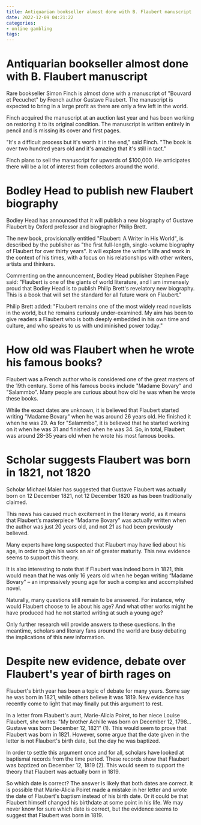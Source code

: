 ```yaml
---
title: Antiquarian bookseller almost done with B. Flaubert manuscript
date: 2022-12-09 04:21:22
categories:
- online gambling
tags:
---
```



#  Antiquarian bookseller almost done with B. Flaubert manuscript

Rare bookseller Simon Finch is almost done with a manuscript of "Bouvard et Pecuchet" by French author Gustave Flaubert. The manuscript is expected to bring in a large profit as there are only a few left in the world.

Finch acquired the manuscript at an auction last year and has been working on restoring it to its original condition. The manuscript is written entirely in pencil and is missing its cover and first pages.

"It's a difficult process but it's worth it in the end," said Finch. "The book is over two hundred years old and it's amazing that it's still in tact."

Finch plans to sell the manuscript for upwards of $100,000. He anticipates there will be a lot of interest from collectors around the world.

#  Bodley Head to publish new Flaubert biography 

Bodley Head has announced that it will publish a new biography of Gustave Flaubert by Oxford professor and biographer Philip Brett.

The new book, provisionally entitled "Flaubert: A Writer in His World", is described by the publisher as "the first full-length, single-volume biography of Flaubert for over thirty years". It will explore the writer's life and work in the context of his times, with a focus on his relationships with other writers, artists and thinkers.

Commenting on the announcement, Bodley Head publisher Stephen Page said: "Flaubert is one of the giants of world literature, and I am immensely proud that Bodley Head is to publish Philip Brett's revelatory new biography. This is a book that will set the standard for all future work on Flaubert."

Philip Brett added: "Flaubert remains one of the most widely read novelists in the world, but he remains curiously under-examined. My aim has been to give readers a Flaubert who is both deeply embedded in his own time and culture, and who speaks to us with undiminished power today."

#  How old was Flaubert when he wrote his famous books?

Flaubert was a French author who is considered one of the great masters of the 19th century. Some of his famous books include "Madame Bovary" and "Salammbo". Many people are curious about how old he was when he wrote these books.

While the exact dates are unknown, it is believed that Flaubert started writing "Madame Bovary" when he was around 26 years old. He finished it when he was 29. As for "Salammbo", it is believed that he started working on it when he was 31 and finished when he was 34. So, in total, Flaubert was around 28-35 years old when he wrote his most famous books.

#  Scholar suggests Flaubert was born in 1821, not 1820 
Scholar Michael Maier has suggested that Gustave Flaubert was actually born on 12 December 1821, not 12 December 1820 as has been traditionally claimed. 

This news has caused much excitement in the literary world, as it means that Flaubert’s masterpiece “Madame Bovary” was actually written when the author was just 20 years old, and not 21 as had been previously believed. 

Many experts have long suspected that Flaubert may have lied about his age, in order to give his work an air of greater maturity. This new evidence seems to support this theory. 

It is also interesting to note that if Flaubert was indeed born in 1821, this would mean that he was only 16 years old when he began writing “Madame Bovary” – an impressively young age for such a complex and accomplished novel. 

Naturally, many questions still remain to be answered. For instance, why would Flaubert choose to lie about his age? And what other works might he have produced had he not started writing at such a young age? 

Only further research will provide answers to these questions. In the meantime, scholars and literary fans around the world are busy debating the implications of this new information.

#  Despite new evidence, debate over Flaubert's year of birth rages on

Flaubert's birth year has been a topic of debate for many years. Some say he was born in 1821, while others believe it was 1819. New evidence has recently come to light that may finally put this argument to rest.

In a letter from Flaubert's aunt, Marie-Alicia Poiret, to her niece Louise Flaubert, she writes: "My brother Achille was born on December 12, 1798... Gustave was born December 12, 1821" (1). This would seem to prove that Flaubert was born in 1821. However, some argue that the date given in the letter is not Flaubert's birth date, but the day he was baptized.

In order to settle this argument once and for all, scholars have looked at baptismal records from the time period. These records show that Flaubert was baptized on December 12, 1819 (2). This would seem to support the theory that Flaubert was actually born in 1819.

So which date is correct? The answer is likely that both dates are correct. It is possible that Marie-Alicia Poiret made a mistake in her letter and wrote the date of Flaubert's baptism instead of his birth date. Or it could be that Flaubert himself changed his birthdate at some point in his life. We may never know for sure which date is correct, but the evidence seems to suggest that Flaubert was born in 1819.